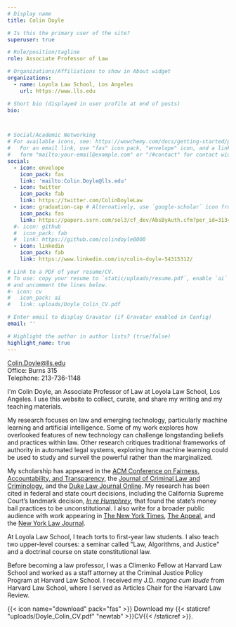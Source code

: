 ```yaml
---
# Display name
title: Colin Doyle

# Is this the primary user of the site?
superuser: true

# Role/position/tagline
role: Associate Professor of Law

# Organizations/Affiliations to show in About widget
organizations:
  - name: Loyola Law School, Los Angeles
    url: https://www.lls.edu

# Short bio (displayed in user profile at end of posts)
bio: 



# Social/Academic Networking
# For available icons, see: https://wowchemy.com/docs/getting-started/page-builder/#icons
#   For an email link, use "fas" icon pack, "envelope" icon, and a link in the
#   form "mailto:your-email@example.com" or "/#contact" for contact widget.
social:
  - icon: envelope
    icon_pack: fas
    link: 'mailto:Colin.Doyle@lls.edu'
  - icon: twitter
    icon_pack: fab
    link: https://twitter.com/ColinDoyleLaw
  - icon: graduation-cap # Alternatively, use `google-scholar` icon from `ai` icon pack
    icon_pack: fas
    link: https://papers.ssrn.com/sol3/cf_dev/AbsByAuth.cfm?per_id=3134099
  #- icon: github
  #  icon_pack: fab
  #  link: https://github.com/colindoyle0000
  - icon: linkedin
    icon_pack: fab
    link: https://www.linkedin.com/in/colin-doyle-54315312/

# Link to a PDF of your resume/CV.
# To use: copy your resume to `static/uploads/resume.pdf`, enable `ai` icons in `params.toml`,
# and uncomment the lines below.
#- icon: cv
#   icon_pack: ai
#   link: uploads/Doyle_Colin_CV.pdf

# Enter email to display Gravatar (if Gravatar enabled in Config)
email: ''

# Highlight the author in author lists? (true/false)
highlight_name: true
---
```


Colin.Doyle@lls.edu <br>
Office: Burns 315 <br>
Telephone: 213-736-1148

I'm Colin Doyle, an Associate Professor of Law at Loyola Law School, Los Angeles. I use this website to collect, curate, and share my writing and my teaching materials.

My research focuses on law and emerging technology, particularly machine learning and artificial intelligence. Some of my work explores how overlooked features of new technology can challenge longstanding beliefs and practices within law. Other research critiques traditional frameworks of authority in automated legal systems, exploring how machine learning could be used to study and surveil the powerful rather than the marginalized.

My scholarship has appeared in the [ACM Conference on Fairness, Accountability, and Transparency](https://dl.acm.org/doi/abs/10.1145/3351095.3372859), the [Journal of Criminal Law and Criminology](https://scholarlycommons.law.northwestern.edu/cgi/viewcontent.cgi?article=7639&context=jclc), and the [Duke Law Journal Online](https://scholarship.law.duke.edu/cgi/viewcontent.cgi?article=1078&context=dlj_online). My research has been cited in federal and state court decisions, including the California Supreme Court’s landmark decision, [_In re Humphrey_](https://www.courts.ca.gov/opinions/archive/S247278.PDF), that found the state’s money bail practices to be unconstitutional. I also write for a broader public audience with work appearing in [The New York Times](https://www.nytimes.com/2019/07/17/opinion/pretrial-ai.html), [The Appeal](https://theappeal.org/politicalreport/chesa-boudin-cash-bail-predictions/), and the [New York Law Journal](https://www.law.com/newyorklawjournal/2019/03/25/ny-legislators-should-focus-on-reducing-pretrial-incarceration/?slreturn=20200511122017).

At Loyola Law School, I teach torts to first-year law students. I also teach two upper-level courses: a seminar called "Law, Algorithms, and Justice" and a doctrinal course on state constitutional law.

Before becoming a law professor, I was a Climenko Fellow at Harvard Law School and worked as a staff attorney at the Criminal Justice Policy Program at Harvard Law School. I received my J.D. _magna cum laude_ from Harvard Law School, where I served as Articles Chair for the Harvard Law Review.

{{< icon name="download" pack="fas" >}} Download my {{< staticref "uploads/Doyle_Colin_CV.pdf" "newtab" >}}CV{{< /staticref >}}.